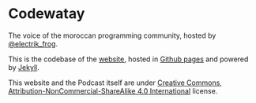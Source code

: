 # Codewatay
The voice of the moroccan programming community, hosted by [@electrik_frog](https://twitter.com/electrik_frog).

This is the codebase of the [website](http://codewatay.com/), hosted in [Github pages](https://pages.github.com/) and powered by [Jekyll](https://jekyllrb.com/).

This website and the Podcast itself are under [Creative Commons, Attribution-NonCommercial-ShareAlike 4.0 International](http://creativecommons.org/licenses/by-nc-sa/4.0/) license.
